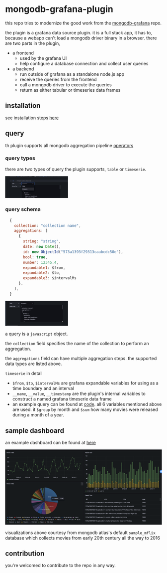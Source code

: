 # mongodb-grafana-plugin

this repo tries to modernize the good work from the [mongodb-grafana](https://github.com/JamesOsgood/mongodb-grafana) repo.

the plugin is a grafana data source plugin. it is a full stack app, it has to, because a webapp can't load a mongodb driver binary in a browser. there are two parts in the plugin,

- a frontend
    - used by the grafana UI
    - help configure a database connection and collect user queries
- a backend
    - run outside of grafana as a standalone node.js app
    - receive the queries from the frontend
    - call a mongodb driver to execute the queries
    - return as either tabular or timeseries data frames 
## installation
see installation steps [here](./INSTALL.md)

## query

th plugin supports all mongodb aggregation pipeline [operators](https://www.mongodb.com/docs/manual/reference/operator/aggregation/)

### query types

there are two types of query the plugin supports, `table` or `timeserie`.

<img src="./imgs/query-type.png" alt="frontend" style="width: 40%;" />

### query schema
```javascript
  {
    collection: "collection name",
    aggregations: [
      {
        string: "string",
        date: new Date(),
        id: new ObjectId("573a1393f29313caabcdc50e"),
        bool: true,
        number: 12345.4,
        expandable1: $from,
        expandable2: $to,
        expandable3: $intervalMs
      },
    ],
  }
```

<img src="./imgs/query.png" alt="frontend" style="width: 40%;" />

a query is a `javascript` object.

the `collection` field specifies the name of the collection to perform an aggregation.

the `aggregations` field can have multiple aggregation steps. the supported data types are listed above.

`timeserie` in detail

- `$from`, `$to`, `$intervalMs` are grafana expandable variables for using as a time boundary and an interval
- `__name`, `__value`, `__timestamp` are the plugin's internal variables to construct a named grafana timeserie data frame
- an example query can be found at [code](./sample/timeserie-query.json). all 6 variables mentioned above are used. it `$group` by month and `$sum` how many movies were released during a month of a year.

## sample dashboard

an example dashboard can be found at [here](./sample/dashboard.json)

<img src="./imgs/dashboard.png" alt="frontend"/>

visualizations above courtesy from mongodb atlas's default `sample_mflix` database which collects movies from early 20th century all the way to 2016

## contribution

you're welcomed to contribute to the repo in any way.